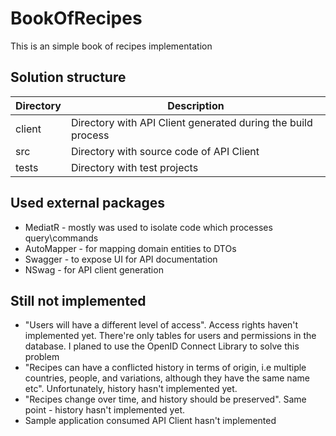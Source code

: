 # BookOfRecipes
This is an simple book of recipes implementation

## Solution structure

| Directory | Description |
| ------ | ------------------------------------------------------------ |
| client | Directory with API Client generated during the build process |
| src | Directory with source code of API Client |
| tests | Directory with test projects |

## Used external packages
* MediatR - mostly was used to isolate code which processes query\commands
* AutoMapper - for mapping domain entities to DTOs
* Swagger - to expose UI for API documentation
* NSwag - for API client generation

## Still not implemented

* "Users will have a different level of access". Access rights haven't implemented yet. There're only tables for users and permissions in the database. I planed to use the OpenID Connect Library to solve this problem
* "Recipes can have a conflicted history in terms of origin, i.e multiple countries, people, and variations, although they have the same name etc". Unfortunately, history hasn't implemented yet.
* "Recipes change over time, and history should be preserved". Same point - history hasn't implemented yet.
* Sample application consumed API Client hasn't implemented
